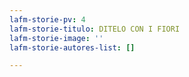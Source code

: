 ```yaml
---
lafm-storie-pv: 4
lafm-storie-titulo: DITELO CON I FIORI
lafm-storie-image: ''
lafm-storie-autores-list: []

---
```

